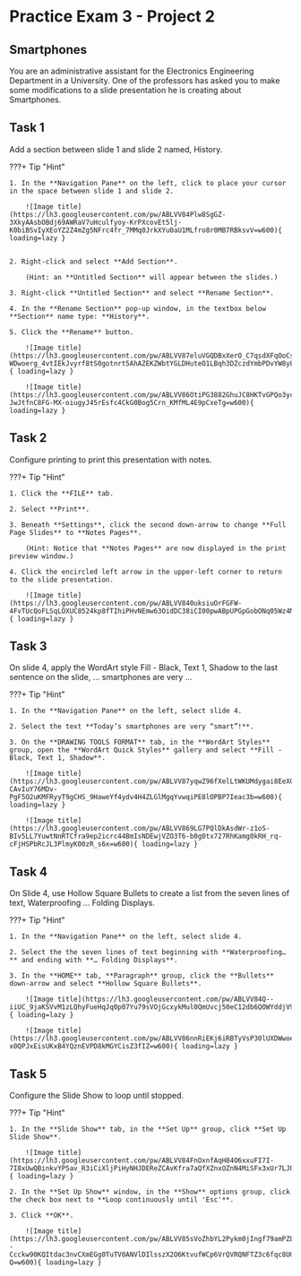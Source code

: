 # Practice Exam 3 - Project 2

## Smartphones
You are an administrative assistant for the Electronics Engineering Department in a University. One of the professors has asked you to make some modifications to a slide presentation he is creating about Smartphones.

## Task 1
 
Add a section between slide 1 and slide 2 named, History.

???+ Tip "Hint"

    1. In the **Navigation Pane** on the left, click to place your cursor in the space between slide 1 and slide 2.

        ![Image title](https://lh3.googleusercontent.com/pw/ABLVV84Plw8SgGZ-3XkyAAsbOBdj69AWRaV7uHculfyoy-KrPXcovEt5lj-K0biBSvIyXEoYZ2Z4mZg5NFrc4fr_7MMq0JrkXYu0aU1MLfro8r0MB7RBksvV=w600){ loading=lazy }


    2. Right-click and select **Add Section**.

        (Hint: an **Untitled Section** will appear between the slides.)

    3. Right-click **Untitled Section** and select **Rename Section**.

    4. In the **Rename Section** pop-up window, in the textbox below **Section** name type: **History**.

    5. Click the **Rename** button.

        ![Image title](https://lh3.googleusercontent.com/pw/ABLVV87eluVGQDBxXerO_C7qsdXFqOoCsfzautLPpx2UV1_n-WDwoerg_4vtIEkJvyrf8tS0gotnrt5AhAZEKZWbtYGLDHuteO1LBqh3DZczdYmbPDvYW8yL=w600){ loading=lazy }

        ![Image title](https://lh3.googleusercontent.com/pw/ABLVV86OtiPG3882GhuJC8HKTvGPQo3yc0e7V04EcbYr9wCBcgY699jJqLY2oRax_-JwJtfnC8FG-MX-oiugyJ45rEsfc4CkG0Bog5Crn_KMfML4E9pCxeTg=w600){ loading=lazy }

## Task 2

Configure printing to print this presentation with notes.

???+ Tip "Hint"

    1. Click the **FILE** tab.

    2. Select **Print**.

    3. Beneath **Settings**, click the second down-arrow to change **Full Page Slides** to **Notes Pages**.

        (Hint: Notice that **Notes Pages** are now displayed in the print preview window.)

    4. Click the encircled left arrow in the upper-left corner to return to the slide presentation.

        ![Image title](https://lh3.googleusercontent.com/pw/ABLVV840uksiuOrFGFW-4FvTUcQoFLSqLOXUC8524kp8fTIhiPHvNEmw63OidDC38iCI00pwABpUPGpGobONq05Wz4MsgrOj8JC4K0xUXJHBNk75VJAZ7fZr=w600){ loading=lazy }

## Task 3

On slide 4, apply the WordArt style Fill - Black, Text 1, Shadow to the last sentence on the slide, ... smartphones are very ... 

???+ Tip "Hint"

    1. In the **Navigation Pane** on the left, select slide 4.

    2. Select the text **Today’s smartphones are very “smart”!**.

    3. On the **DRAWING TOOLS FORMAT** tab, in the **WordArt Styles** group, open the **WordArt Quick Styles** gallery and select **Fill - Black, Text 1, Shadow**.

        ![Image title](https://lh3.googleusercontent.com/pw/ABLVV87yqwZ96fXelLtWKUMdygai8EeXQbCsqxhmFB5Hmp-CAvIuY76MDv-PgF5O2uKMFRyyT9gCHS_9HaweYf4ydv4H4ZLGlMgqYvwqiPE8lOPBP7Ieac3b=w600){ loading=lazy }
        
        ![Image title](https://lh3.googleusercontent.com/pw/ABLVV869LG7PQlDkAsdWr-z1oS-BIv5LL7YuwtNnRTCfra9ep2icrc44BmIsNDEwjVZO3T6-b0g0tx727RhKamg0kRH_rq-cFjHSPbRcJL3PlmyK00zR_s6x=w600){ loading=lazy }

## Task 4

On Slide 4, use Hollow Square Bullets to create a list from the seven lines of text, Waterproofing … Folding Displays.

???+ Tip "Hint"

    1. In the **Navigation Pane** on the left, select slide 4.

    2. Select the the seven lines of text beginning with **Waterproofing…** and ending with **… Folding Displays**.

    3. In the **HOME** tab, **Paragraph** group, click the **Bullets** down-arrow and select **Hollow Square Bullets**.

        ![Image title](https://lh3.googleusercontent.com/pw/ABLVV84Q--iiUC_9jaKSVvM1zLQhyFueHqJq0p07Yu79sVOjGcxykMul0QmUvcj50eC12db6QOWYddjV9HgkLc5ItHN9KW7LMUn6GAlaLlTOZ_2m3w69yPPe=w600){ loading=lazy }

        ![Image title](https://lh3.googleusercontent.com/pw/ABLVV86nnRiEKj6iRBTyVsP30lUXDWwoesfOCXRVBfaGf0Dr77OeEcLMUxmqWEtv9PHNKAPfT5ZMHCMtyyS9-x0QPJxEisUKxB4YQznEVPD8kMGYCisZ3fIZ=w600){ loading=lazy }

## Task 5

Configure the Slide Show to loop until stopped.

???+ Tip "Hint"

    1. In the **Slide Show** tab, in the **Set Up** group, click **Set Up Slide Show**.

        ![Image title](https://lh3.googleusercontent.com/pw/ABLVV84FnOxnfAqH84O6xxuFI7I-7I8xUwQBinkvYP5av_R3iCiXljPiHyNHJDEReZCAvKfra7aQfXZnxOZnN4MiSFx3xUr7LJQxXmAbZA3pJBZo7Sut73lM=w540){ loading=lazy }

    2. In the **Set Up Show** window, in the **Show** options group, click the check box next to **Loop continuously until 'Esc'**.

    3. Click **OK**.

        ![Image title](https://lh3.googleusercontent.com/pw/ABLVV85sVoZhbYL2Pykm0jIngf79amPZLSgdUh--Ccckw90KQItdac3nvCXmEGg0TuTV0ANVlDIlsszX2O6KtvufWCp6VrQVRQNFTZ3c6fqc8UG6ueWew2-Q=w600){ loading=lazy }


